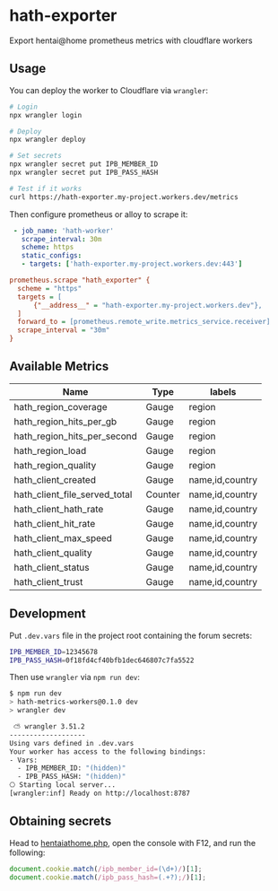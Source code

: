 # hath-exporter
Export hentai@home prometheus metrics with cloudflare workers

## Usage
You can deploy the worker to Cloudflare via `wrangler`:

```bash
# Login
npx wrangler login

# Deploy
npx wrangler deploy

# Set secrets
npx wrangler secret put IPB_MEMBER_ID
npx wrangler secret put IPB_PASS_HASH

# Test if it works
curl https://hath-exporter.my-project.workers.dev/metrics
```

Then configure prometheus or alloy to scrape it:
```yaml
 - job_name: 'hath-worker'
   scrape_interval: 30m
   scheme: https
   static_configs:
   - targets: ['hath-exporter.my-project.workers.dev:443']
```

```ini
prometheus.scrape "hath_exporter" {
  scheme = "https"
  targets = [
      {"__address__" = "hath-exporter.my-project.workers.dev"},
  ]
  forward_to = [prometheus.remote_write.metrics_service.receiver]
  scrape_interval = "30m"
}
```

## Available Metrics
| Name                          | Type    | labels          |
|-------------------------------|---------|-----------------|
| hath_region_coverage          | Gauge   | region          |
| hath_region_hits_per_gb       | Gauge   | region          |
| hath_region_hits_per_second   | Gauge   | region          |
| hath_region_load              | Gauge   | region          |
| hath_region_quality           | Gauge   | region          |
| hath_client_created           | Gauge   | name,id,country |
| hath_client_file_served_total | Counter | name,id,country |
| hath_client_hath_rate         | Gauge   | name,id,country |
| hath_client_hit_rate          | Gauge   | name,id,country |
| hath_client_max_speed         | Gauge   | name,id,country |
| hath_client_quality           | Gauge   | name,id,country |
| hath_client_status            | Gauge   | name,id,country |
| hath_client_trust             | Gauge   | name,id,country |

## Development
Put `.dev.vars` file in the project root containing the forum secrets:

```sh
IPB_MEMBER_ID=12345678
IPB_PASS_HASH=0f18fd4cf40bfb1dec646807c7fa5522
```

Then use `wrangler` via `npm run dev`:
```sh
$ npm run dev
> hath-metrics-workers@0.1.0 dev
> wrangler dev

 ⛅️ wrangler 3.51.2
-------------------
Using vars defined in .dev.vars
Your worker has access to the following bindings:
- Vars:
  - IPB_MEMBER_ID: "(hidden)"
  - IPB_PASS_HASH: "(hidden)"
⎔ Starting local server...
[wrangler:inf] Ready on http://localhost:8787
```

## Obtaining secrets
Head to [hentaiathome.php][1], open the console with F12, and run the following:

```js
document.cookie.match(/ipb_member_id=(\d+)/)[1];
document.cookie.match(/ipb_pass_hash=(.+?);/)[1];
```

[1]: https://e-hentai.org/hentaiathome.php
